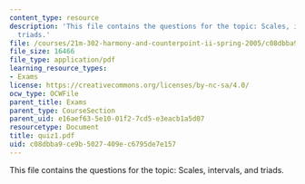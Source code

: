 ```yaml
---
content_type: resource
description: 'This file contains the questions for the topic: Scales, intervals, and
  triads.'
file: /courses/21m-302-harmony-and-counterpoint-ii-spring-2005/c08dbba9ce9b5027409ec6795de7e157_quiz1.pdf
file_size: 16466
file_type: application/pdf
learning_resource_types:
- Exams
license: https://creativecommons.org/licenses/by-nc-sa/4.0/
ocw_type: OCWFile
parent_title: Exams
parent_type: CourseSection
parent_uid: e16aef63-5e10-01f2-7cd5-e3eacb1a5d07
resourcetype: Document
title: quiz1.pdf
uid: c08dbba9-ce9b-5027-409e-c6795de7e157
---
```

This file contains the questions for the topic: Scales, intervals, and triads.